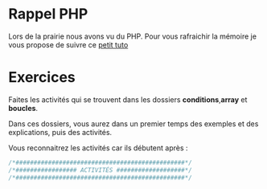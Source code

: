 # Rappel PHP

Lors de la prairie nous avons vu du PHP. Pour vous rafraichir la mémoire je vous propose de suivre ce [petit tuto](https://www.smashingmagazine.com/2010/04/php-what-you-need-to-know-to-play-with-the-web/)

# Exercices

Faites les activités qui se trouvent dans les dossiers **conditions**,**array** et **boucles**.

Dans ces dossiers, vous aurez dans un premier temps des exemples et des explications, puis des activités.

Vous reconnaitrez les activités car ils débutent après :
```php
/*###############################################*/
/*################# ACTIVITÉS ###################*/
/*###############################################*/
```
